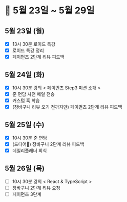 # 🐯 5월 23일 ~ 5월 29일

## 5월 23일 (월)

- [x] 13시 30분 로이드 특강
- [x] 로이드 특강 정리
- [x] 페이먼츠 2단계 리뷰 피드백

## 5월 24일 (화)

- [x] 10시 30분 강의 < 페이먼츠 Step3 미션 소개 >
- [x] 준 면담 사전 메일 전송
- [x] 커스텀 훅 학습
- [x] (장바구니 리뷰 오기 전까지만) 페이먼츠 2단계 리뷰 피드백

## 5월 25일 (수)

- [x] 10시 30분 준 면담
- [x] (드디어🥺) 장바구니 2단계 리뷰 피드백
- [x] 데일리플래너 회식

## 5월 26일 (목)

- [ ] 10시 30분 강의 < React & TypeScript >
- [ ] 장바구니 2단계 리뷰 요청
- [ ] 페이먼츠 3단계
